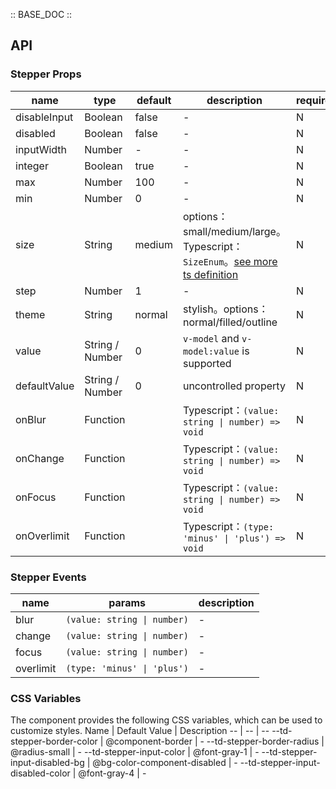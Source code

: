 :: BASE_DOC ::

## API
### Stepper Props

name | type | default | description | required
-- | -- | -- | -- | --
disableInput | Boolean | false | \- | N
disabled | Boolean | false | \- | N
inputWidth | Number | - | \- | N
integer | Boolean | true | \- | N
max | Number | 100 | \- | N
min | Number | 0 | \- | N
size | String | medium | options：small/medium/large。Typescript：`SizeEnum`。[see more ts definition](https://github.com/Tencent/tdesign-mobile-vue/blob/develop/src/common.ts) | N
step | Number | 1 | \- | N
theme | String | normal | stylish。options：normal/filled/outline | N
value | String / Number | 0 | `v-model` and `v-model:value` is supported | N
defaultValue | String / Number | 0 | uncontrolled property | N
onBlur | Function |  | Typescript：`(value: string \| number) => void`<br/> | N
onChange | Function |  | Typescript：`(value: string \| number) => void`<br/> | N
onFocus | Function |  | Typescript：`(value: string \| number) => void`<br/> | N
onOverlimit | Function |  | Typescript：`(type: 'minus' \| 'plus') => void`<br/> | N

### Stepper Events

name | params | description
-- | -- | --
blur | `(value: string \| number)` | \-
change | `(value: string \| number)` | \-
focus | `(value: string \| number)` | \-
overlimit | `(type: 'minus' \| 'plus')` | \-


### CSS Variables
The component provides the following CSS variables, which can be used to customize styles.
Name | Default Value | Description 
-- | -- | --
--td-stepper-border-color | @component-border | - 
--td-stepper-border-radius | @radius-small | - 
--td-stepper-input-color | @font-gray-1 | - 
--td-stepper-input-disabled-bg | @bg-color-component-disabled | - 
--td-stepper-input-disabled-color | @font-gray-4 | - 
